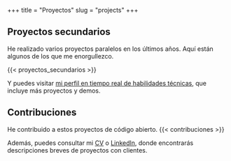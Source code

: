 +++
title = "Proyectos"
slug = "projects"
+++

## Proyectos secundarios

He realizado varios proyectos paralelos en los últimos años. Aquí están algunos de los que me enorgullezco.

{{< proyectos_secundarios >}}

Y puedes visitar [mi perfil en tiempo real de habilidades técnicas](https://link.tech-andgar.me/lapras), que incluye más proyectos y demos.

## Contribuciones

He contribuido a estos proyectos de código abierto.
{{< contribuciones >}}

Además, puedes consultar mi [CV](https://link.tech-andgar.me/CVAFGR202311DEV) o [Linkedln](https://link.tech-andgar.me/linkedin), donde encontrarás descripciones breves de proyectos con clientes.
